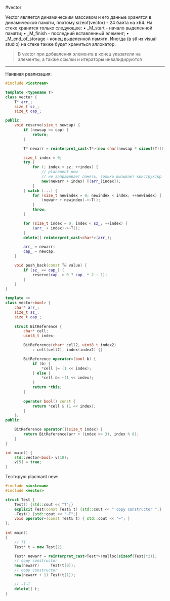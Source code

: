 #vector

Vector является динамическим массивом и его данные хранятся в динамической памяти, поэтому sizeof(vector) - 24 байта на x64. На стеке хранится только следующее:
    • _M_start - начало выделенной памяти;
    • _M_finish - последний вставленный элемент;
    • _M_end_of_storage - конец выделенной памяти.
Иногда (в stl из visual studio) на стеке также будет храниться аллокатор.

> В vector при добавления элемента в конец указатели на элементы, а также ссылки и итераторы инвалидируются

***

Наивная реализация:
```C++
#include <iostream>

template <typename T>
class vector {
	T* arr_;
	size_t sz_;
	size_t cap_;

public:
	void reserve(size_t newcap) {
		if (newcap <= cap) {
			return;
		}

		T* newarr = reinterpret_cast<T*>(new char[newcap * sizeof(T)]);

		size_t index = 0;
		try {
			for (; index < sz; ++index) {
				// placement new
				// не запрашивает память, только вызывает конструктор
				new(newarr + index) T(arr_[index]);
			}
		} catch (...) {
			for (size_t newindex = 0; newindex < index; ++newindex) {
				(newarr + newindex)->~T();
			}
			throw;
		}

		for (size_t index = 0; index < sz_; ++index) {
			(arr_ + index)->~T();
		}
		delete[] reinterpret_cast<char*>(arr_);

		arr_ = newarr;
		cap_ = newcap;
	}

	void push_back(const T& value) {
		if (sz_ == cap_) {
			reserve(cap_ > 0 ? cap_ * 2 : 1);
		}
	}
}

template <>
class vector<bool> {
	char* arr_;
	size_t sz_;
	size_t cap_;
	
	struct BitReference {
		char* cell;
		uint8_t index;

		BitReference(char* cell2, uint8_t index2)
			: cell(cell2), index(index2) {}

		BitReference operator=(bool b) {
			if (b) {
				*cell |= (1 << index);
			} else {
				*cell &= ~(1 << index);
			}
			return *this;
		}
		
		operator bool() const {
			return *cell & (1 << index);
		}
	};
public:

	BitReference operator[](size_t index) {
		return BitReference(arr + (index >> 3), index % 8);
	}
}

int main() {
	std::vector<bool> v(10);
	v[5] = true;
}
```

Тестирую placmant new:
```C++
#include <iostream>
#include <vector> 

struct Test {
    Test() {std::cout << "T";}
    explicit Test(const Test& t) {std::cout << " copy constructor ";}
    ~Test() {std::cout << "~T";}
    void operator=(const Test& t) { std::cout << "="; }
};
 
int main()
{
	// TT
    Test* t = new Test[2];

    Test* newarr = reinterpret_cast<Test*>(malloc(sizeof(Test)*2));
    // copy constructor
    new(newarr)     Test(t[0]);
    // copy constructor
    new(newarr + 1) Test(t[1]);

	// ~T~T
    delete[] t;
}
```